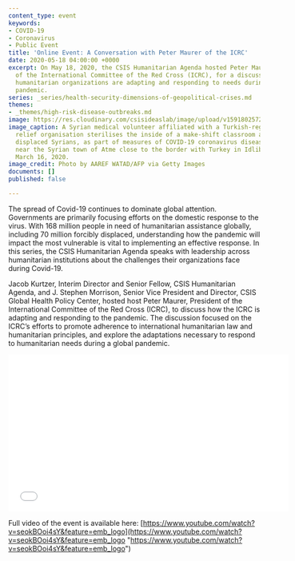 ```yaml
---
content_type: event
keywords:
- COVID-19
- Coronavirus
- Public Event
title: 'Online Event: A Conversation with Peter Maurer of the ICRC'
date: 2020-05-18 04:00:00 +0000
excerpt: On May 18, 2020, the CSIS Humanitarian Agenda hosted Peter Maurer, President
  of the International Committee of the Red Cross (ICRC), for a discussion on how
  humanitarian organizations are adapting and responding to needs during the Covid-19
  pandemic.
series: _series/health-security-dimensions-of-geopolitical-crises.md
themes:
- _themes/high-risk-disease-outbreaks.md
image: https://res.cloudinary.com/csisideaslab/image/upload/v1591802572/health-commission/GettyImages-1207357232_u2avju.jpg
image_caption: A Syrian medical volunteer affiliated with a Turkish-registered Syrian
  relief organisation sterilises the inside of a make-shift classroom at a camp for
  displaced Syrians, as part of measures of COVID-19 coronavirus disease prevention,
  near the Syrian town of Atme close to the border with Turkey in Idlib province on
  March 16, 2020.
image_credit: Photo by AAREF WATAD/AFP via Getty Images
documents: []
published: false

---
```

The spread of Covid-19 continues to dominate global attention. Governments are primarily focusing efforts on the domestic response to the virus. With 168 million people in need of humanitarian assistance globally, including 70 million forcibly displaced, understanding how the pandemic will impact the most vulnerable is vital to implementing an effective response. In this series, the CSIS Humanitarian Agenda speaks with leadership across humanitarian institutions about the challenges their organizations face during Covid-19.

Jacob Kurtzer, Interim Director and Senior Fellow, CSIS Humanitarian Agenda, and J. Stephen Morrison, Senior Vice President and Director, CSIS Global Health Policy Center, hosted host Peter Maurer, President of the International Committee of the Red Cross (ICRC), to discuss how the ICRC is adapting and responding to the pandemic. The discussion focused on the ICRC’s efforts to promote adherence to international humanitarian law and humanitarian principles, and explore the adaptations necessary to respond to humanitarian needs during a global pandemic.

<div class="video-wrapper post-feature-video"><iframe width="560" height="315" src="[https://www.youtube.com/embed/seokBOoi4sY](https://www.youtube.com/embed/seokBOoi4sY "https://www.youtube.com/embed/seokBOoi4sY")" frameborder="0" allow="accelerometer; autoplay; encrypted-media; gyroscope; picture-in-picture" allowfullscreen></iframe></div>

Full video of the event is available here: [https://www.youtube.com/watch?v=seokBOoi4sY&feature=emb_logo](https://www.youtube.com/watch?v=seokBOoi4sY&feature=emb_logo "https://www.youtube.com/watch?v=seokBOoi4sY&feature=emb_logo")
